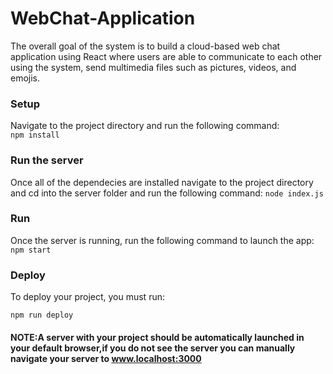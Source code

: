 # WebChat-Application
The overall goal of the system is to build a cloud-based web chat application using React where users are able to communicate to each other using the system, send multimedia files such as pictures, videos, and emojis.

### Setup
Navigate to the project directory and run the following command:                                                          
`npm install `
### Run the server
Once all of the dependecies are installed navigate to the project directory and cd into the server folder and run the following command:
`node index.js`

### Run
Once the server is running, run the following command to launch the app:                                                      
`npm start`

### Deploy
To deploy your project, you must run:                                                                                         

`npm run deploy`


#### NOTE:A server with your project should be automatically launched in your default browser,if you do not see the server you can manually navigate your server to www.localhost:3000
